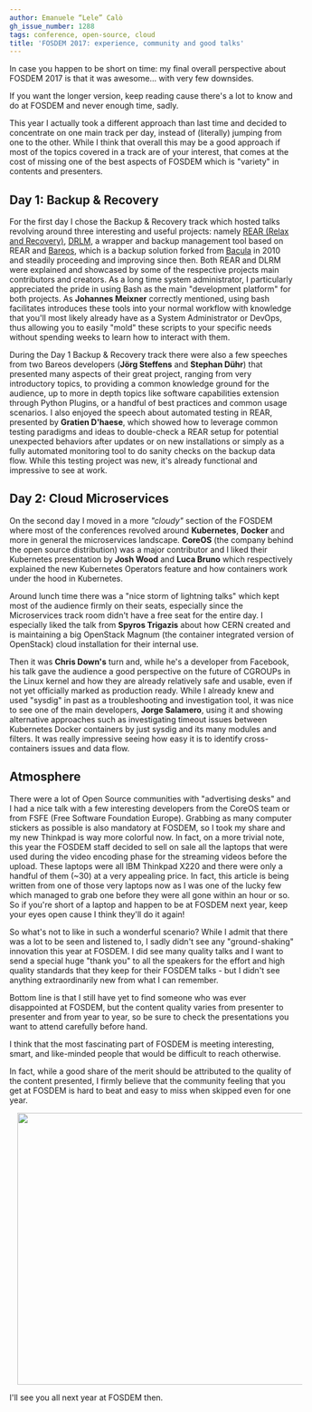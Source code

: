 ```yaml
---
author: Emanuele “Lele” Calò
gh_issue_number: 1288
tags: conference, open-source, cloud
title: 'FOSDEM 2017: experience, community and good talks'
---
```


In case you happen to be short on time: my final overall perspective about FOSDEM 2017 is that it was awesome... with very few downsides.

If you want the longer version, keep reading cause there's a lot to know and do at FOSDEM and never enough time, sadly.

This year I actually took a different approach than last time and decided to concentrate on one main track per day, instead of (literally) jumping from one to the other. While I think that overall this may be a good approach if most of the topics covered in a track are of your interest, that comes at the cost of missing one of the best aspects of FOSDEM which is "variety" in contents and presenters.

## Day 1: Backup &amp; Recovery

For the first day I chose the Backup &amp; Recovery track which hosted talks revolving around three interesting and useful projects: namely [REAR (Relax and Recovery)](http://relax-and-recover.org), [DRLM](http://drlm.org), a wrapper and backup management tool based on REAR and [Bareos](https://www.bareos.org/en/), which is a backup solution forked from [Bacula](http://blog.bacula.org/) in 2010 and steadily proceeding and improving since then. Both REAR and DLRM were explained and showcased by some of the respective projects main contributors and creators. As a long time system administrator, I particularly appreciated the pride in using Bash as the main "development platform" for both projects. As **Johannes Meixner** correctly mentioned, using bash facilitates introduces these tools into your normal workflow with knowledge that you'll most likely already have as a System Administrator or DevOps, thus allowing you to easily "mold" these scripts to your specific needs without spending weeks to learn how to interact with them.

During the Day 1 Backup &amp; Recovery track there were also a few speeches from two Bareos developers (**Jörg Steffens** and **Stephan Dühr**) that presented many aspects of their great project, ranging from very introductory topics, to providing a common knowledge ground for the audience, up to more in depth topics like software capabilities extension through Python Plugins, or a handful of best practices and common usage scenarios. I also enjoyed the speech about automated testing in REAR, presented by **Gratien D'haese**, which showed how to leverage common testing paradigms and ideas to double-check a REAR setup for potential unexpected behaviors after updates or on new installations or simply as a fully automated monitoring tool to do sanity checks on the backup data flow. While this testing project was new, it's already functional and impressive to see at work.

## Day 2: Cloud Microservices

On the second day I moved in a more *"cloudy"* section of the FOSDEM where most of the conferences revolved around **Kubernetes**, **Docker** and more in general the microservices landscape. **CoreOS** (the company behind the open source distribution) was a major contributor and I liked their Kubernetes presentation by **Josh Wood** and **Luca Bruno** which respectively explained the new Kubernetes Operators feature and how containers work under the hood in Kubernetes.

Around lunch time there was a "nice storm of lightning talks" which kept most of the audience firmly on their seats, especially since the Microservices track room didn't have a free seat for the entire day. I especially liked the talk from **Spyros Trigazis** about how CERN created and is maintaining a big OpenStack Magnum (the container integrated version of OpenStack) cloud installation for their internal use.

Then it was **Chris Down's** turn and, while he's a developer from Facebook, his talk gave the audience a good perspective on the future of CGROUPs in the Linux kernel and how they are already relatively safe and usable, even if not yet officially marked as production ready. While I already knew and used "sysdig" in past as a troubleshooting and investigation tool, it was nice to see one of the main developers, **Jorge Salamero**, using it and showing alternative approaches such as investigating timeout issues between Kubernetes Docker containers by just sysdig and its many modules and filters. It was really impressive seeing how easy it is to identify cross-containers issues and data flow.

## Atmosphere

There were a lot of Open Source communities with "advertising desks" and I had a nice talk with a few interesting developers from the CoreOS team or from FSFE (Free Software Foundation Europe). Grabbing as many computer stickers as possible is also mandatory at FOSDEM, so I took my share and my new Thinkpad is way more colorful now. In fact, on a more trivial note, this year the FOSDEM staff decided to sell on sale all the laptops that were used during the video encoding phase for the streaming videos before the upload. These laptops were all IBM Thinkpad X220 and there were only a handful of them (~30) at a very appealing price. In fact, this article is being written from one of those very laptops now as I was one of the lucky few which managed to grab one before they were all gone within an hour or so. So if you're short of a laptop and happen to be at FOSDEM next year, keep your eyes open cause I think they'll do it again!

So what's not to like in such a wonderful scenario? While I admit that there was a lot to be seen and listened to, I sadly didn't see any "ground-shaking" innovation this year at FOSDEM. I did see many quality talks and I want to send a special huge "thank you" to all the speakers for the effort and high quality standards that they keep for their FOSDEM talks - but I didn't see anything extraordinarily new from what I can remember.

Bottom line is that I still have yet to find someone who was ever disappointed at FOSDEM, but the content quality varies from presenter to presenter and from year to year, so be sure to check the presentations you want to attend carefully before hand.

I think that the most fascinating part of FOSDEM is meeting interesting, smart, and like-minded people that would be difficult to reach otherwise.

In fact, while a good share of the merit should be attributed to the quality of the content presented, I firmly believe that the community feeling that you get at FOSDEM is hard to beat and easy to miss when skipped even for one year.

<div class="separator" style="clear: both; text-align: center;"><a href="/blog/2017/02/13/fosdem-2017-experience-community-and/image-0.jpeg" imageanchor="1" style="margin-left: 1em; margin-right: 1em;"><img border="0" height="480" src="/blog/2017/02/13/fosdem-2017-experience-community-and/image-0.jpeg" width="640"/></a></div>

I'll see you all next year at FOSDEM then.
